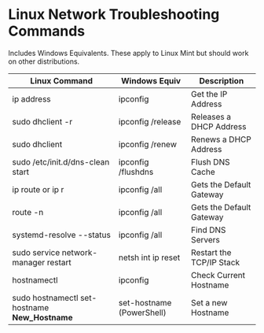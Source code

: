 # Linux Network Troubleshooting Commands

Includes Windows Equivalents.  These apply to Linux Mint but should work on other distributions.   

| Linux Command | Windows Equiv | Description |
| ------------- | ------------- | ----------- |
| ip address | ipconfig | Get the IP Address |
| sudo dhclient -r | ipconfig /release | Releases a DHCP Address |
| sudo dhclient | ipconfig /renew | Renews a DHCP Address |
| sudo /etc/init.d/dns-clean start | ipconfig /flushdns | Flush DNS Cache |
| ip route or ip r | ipconfig /all | Gets the Default Gateway |
| route -n | ipconfig /all | Gets the Default Gateway |
| systemd-resolve --status | ipconfig /all | Find DNS Servers|
| sudo service network-manager restart | netsh int ip reset | Restart the TCP/IP Stack
| hostnamectl | ipconfig | Check Current Hostname |
| sudo hostnamectl set-hostname **New_Hostname** | set-hostname (PowerShell) | Set a new Hostname |